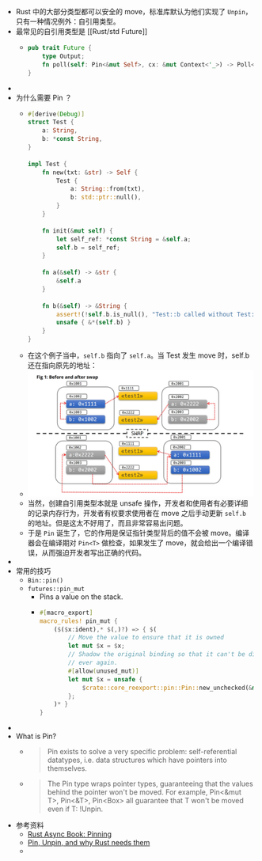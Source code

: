 - Rust 中的大部分类型都可以安全的 move，标准库默认为他们实现了 `Unpin`，只有一种情况例外：自引用类型。
- 最常见的自引用类型是 [[Rust/std Future]]
	- ```rust
	  pub trait Future {
	      type Output;
	      fn poll(self: Pin<&mut Self>, cx: &mut Context<'_>) -> Poll<Self::Output>;
	  }
	  ```
-
- 为什么需要 Pin ？
	- ```rust
	  #[derive(Debug)]
	  struct Test {
	      a: String,
	      b: *const String,
	  }
	  
	  impl Test {
	      fn new(txt: &str) -> Self {
	          Test {
	              a: String::from(txt),
	              b: std::ptr::null(),
	          }
	      }
	  
	      fn init(&mut self) {
	          let self_ref: *const String = &self.a;
	          self.b = self_ref;
	      }
	  
	      fn a(&self) -> &str {
	          &self.a
	      }
	  
	      fn b(&self) -> &String {
	          assert!(!self.b.is_null(), "Test::b called without Test::init being called first");
	          unsafe { &*(self.b) }
	      }
	  }
	  
	  ```
	- 在这个例子当中，`self.b` 指向了 `self.a`。当 Test 发生 move 时，self.b 还在指向原先的地址：
	- ![image.png](../assets/image_1642055060917_0.png)
	- 当然，创建自引用类型本就是 unsafe 操作，开发者和使用者有必要详细的记录内存行为，开发者有权要求使用者在 move 之后手动更新 `self.b` 的地址。但是这太不好用了，而且非常容易出问题。
	- 于是 `Pin` 诞生了，它的作用是保证指针类型背后的值不会被 move。编译器会在编译期对 `Pin<T>` 做检查，如果发生了 move，就会给出一个编译错误，从而强迫开发者写出正确的代码。
-
- 常用的技巧
	- `Bin::pin()`
	- `futures::pin_mut`
		- Pins a value on the stack.
		- ```rust
		  #[macro_export]
		  macro_rules! pin_mut {
		      ($($x:ident),* $(,)?) => { $(
		          // Move the value to ensure that it is owned
		          let mut $x = $x;
		          // Shadow the original binding so that it can't be directly accessed
		          // ever again.
		          #[allow(unused_mut)]
		          let mut $x = unsafe {
		              $crate::core_reexport::pin::Pin::new_unchecked(&mut $x)
		          };
		      )* }
		  }
		  ```
-
- What is Pin?
	- > Pin exists to solve a very specific problem: self-referential datatypes, i.e. data structures which have pointers into themselves.
	- > The Pin type wraps pointer types, guaranteeing that the values behind the pointer won't be moved. For example, Pin<&mut T>, Pin<&T>, Pin<Box<T>> all guarantee that T won't be moved even if T: !Unpin.
- 参考资料
	- [Rust Async Book: Pinning](https://rust-lang.github.io/async-book/04_pinning/01_chapter.html)
	- [Pin, Unpin, and why Rust needs them](https://blog.cloudflare.com/pin-and-unpin-in-rust/)
	-